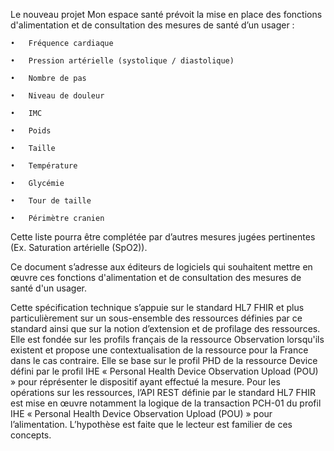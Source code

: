 


Le nouveau projet Mon espace santé prévoit la mise en place des fonctions d'alimentation et de consultation des mesures de santé d’un usager : 

    •	Fréquence cardiaque

    •	Pression artérielle (systolique / diastolique)

    •	Nombre de pas

    •	Niveau de douleur

    •	IMC

    •	Poids

    •	Taille

    •	Température

    •	Glycémie

    •	Tour de taille

    •	Périmètre cranien


Cette liste pourra être complétée par d’autres mesures jugées pertinentes (Ex. Saturation artérielle (SpO2)).  

Ce document s’adresse aux éditeurs de logiciels qui souhaitent mettre en œuvre ces fonctions d'alimentation et de consultation des mesures de santé d'un usager.  

Cette spécification technique s’appuie sur le standard HL7 FHIR et plus particulièrement sur un sous-ensemble des ressources définies par ce standard ainsi que sur la notion d’extension et de profilage des ressources. Elle est fondée sur les profils français de la ressource Observation lorsqu'ils existent et propose une contextualisation de la ressource pour la France dans le cas contraire. Elle se base sur le profil PHD de la ressource Device défini par le profil IHE « Personal Health Device Observation Upload (POU) » pour réprésenter le dispositif ayant effectué la mesure. Pour les opérations sur les ressources, l’API REST définie par le standard HL7 FHIR est mise en œuvre notamment la logique de la transaction PCH-01 du profil IHE « Personal Health Device Observation Upload (POU) » pour l’alimentation.  L’hypothèse est faite que le lecteur est familier de ces concepts.  
&nbsp;  
&nbsp;
&nbsp;
&nbsp;
&nbsp;